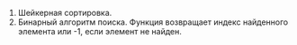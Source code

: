 1. Шейкерная сортировка.
2. Бинарный алгоритм поиска. Функция возвращает индекс найденного элемента или -1, если элемент не найден.